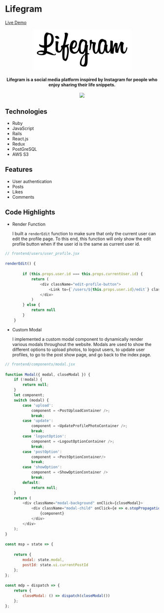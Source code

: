 # Lifegram

<a href="https://lifegram.herokuapp.com/#/">Live Demo</a>

<p align="center">
  <img src="app/assets/images/logo.png" >



<h4 align="center" >
  Lifegram is a social media platform inspired by Instagram for people who enjoy sharing their life snippets.
</h4>

<p align="center">
  <img height="500px" src="https://lifegram-seeds.s3.amazonaws.com/2.png" >
</p>

## Technologies
* Ruby 
* JavaScript
* Rails 
* React.js
* Redux
* PostGreSQL
* AWS S3

## Features 
* User authentication
* Posts
* Likes
* Comments



## Code Highlights
* Render Function 

  I built a `renderEdit` function to make sure that only the current user can edit the profile page. To this end, this function will only show the edit profile button when if the user id is the same as current user id.

```JavaScript
// frontend/users/user_profile.jsx

renderEdit() {
        
        if (this.props.user.id === this.props.currentUser.id) {
            return (
                <div className="edit-profile-button">
                    <Link to={`/users/${this.props.user.id}/edit`} className="edit-link">Edit Profile</Link>
                </div>
            )
        } else {
            return null
        }
    }
```

* Custom Modal

  I implemented a custom modal component to dynamically render various modals throughout the website. Modals are used to show the different options to upload photos, to logout users, to update user profiles, to go to the post show page, and go back to the index page.

```JavaScript
// frontend/components/modal.jsx

function Modal({ modal, closeModal }) {
    if (!modal) {
        return null;
    }
    let component;
    switch (modal) {
        case 'upload':
            component = <PostUploadContainer />;
            break;
        case 'update':
            component = <UpdateProfilePhotoContainer />;
            break;
        case 'logoutOption':
            component = <LogoutOptionContainer />;
            break;
        case 'postOption':
            component = <PostOptionContainer/>
            break;
        case 'showOption':
            component = <ShowOptionContainer />
            break;
        default:
            return null;
    }
    return (
        <div className="modal-background" onClick={closeModal}>
            <div className="modal-child" onClick={e => e.stopPropagation()}>
                {component}
            </div>
        </div>
    );
}

const msp = state => {
    
    return {
        modal: state.modal,
        postId: state.ui.currentPostId
    };
};

const mdp = dispatch => {
    return {
        closeModal: () => dispatch(closeModal())
    };
};
```
